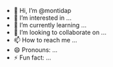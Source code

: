 - 👋 Hi, I’m @montidap
- 👀 I’m interested in ...
- 🌱 I’m currently learning ...
- 💞️ I’m looking to collaborate on ...
- 📫 How to reach me ...
- 😄 Pronouns: ...
- ⚡ Fun fact: ...

<!---
montidap/montidap is a ✨ special ✨ repository because its `README.md` (this file) appears on your GitHub profile.
You can click the Preview link to take a look at your changes.
--->
